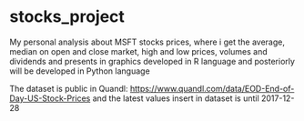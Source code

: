 # stocks_project

My personal analysis about MSFT stocks prices, where i get the average, median on open and close market, high and low prices, volumes and dividends and presents in graphics developed in R language and posteriorly will be developed in Python language 

The dataset is public in Quandl: https://www.quandl.com/data/EOD-End-of-Day-US-Stock-Prices and the latest values insert in dataset is until 2017-12-28
